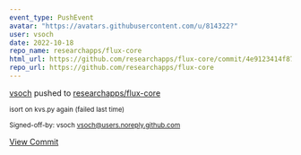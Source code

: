 ```yaml
---
event_type: PushEvent
avatar: "https://avatars.githubusercontent.com/u/814322?"
user: vsoch
date: 2022-10-18
repo_name: researchapps/flux-core
html_url: https://github.com/researchapps/flux-core/commit/4e9123414f8731b71513026ab44c29dd190fd258
repo_url: https://github.com/researchapps/flux-core
---
```


<a href='https://github.com/vsoch' target='_blank'>vsoch</a> pushed to <a href='https://github.com/researchapps/flux-core' target='_blank'>researchapps/flux-core</a>

<small>isort on kvs.py again (failed last time)

Signed-off-by: vsoch <vsoch@users.noreply.github.com></small>

<a href='https://github.com/researchapps/flux-core/commit/4e9123414f8731b71513026ab44c29dd190fd258' target='_blank'>View Commit</a>